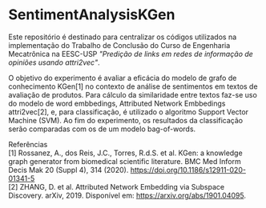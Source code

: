 # SentimentAnalysisKGen

Este repositório é destinado para centralizar os códigos utilizados na implementação do Trabalho de Conclusão do Curso de Engenharia Mecatrônica na EESC-USP *"Predição de links em redes de informação de opiniões
usando attri2vec"*.

O objetivo do experimento é avaliar a eficácia do modelo de grafo de conhecimento KGen[1] no contexto de análise de sentimentos em textos de avaliação de produtos. Para cálculo da similaridade entre textos faz-se uso do modelo de word embbedings, Attributed Network Embbedings attri2vec[2], e, para classificação, é utilizado o algoritmo Support Vector Machine (SVM). Ao fim do experimento, os resultados da classificação serão comparadas com os de um modelo bag-of-words. 



Referências  
[1] Rossanez, A., dos Reis, J.C., Torres, R.d.S. et al. KGen: a knowledge graph generator from biomedical scientific literature. BMC Med Inform Decis Mak 20 (Suppl 4), 314 (2020). https://doi.org/10.1186/s12911-020-01341-5  
[2] ZHANG, D. et al. Attributed Network Embedding via Subspace Discovery. arXiv, 2019. Disponível em: https://arxiv.org/abs/1901.04095.

